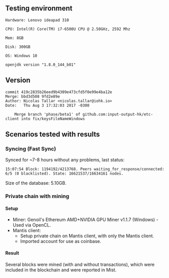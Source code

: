 ## Testing environment
```
Hardware: Lenovo ideapad 310

CPU: Intel(R) Core(TM) i7-6500U CPU @ 2.50GHz, 2592 Mhz

Mem: 8GB

Disk: 300GB 

OS: Windows 10

openjdk version "1.8.0_144_b01"
```

## Version
```
commit 419c2835b26eed9b4309e473cfd5f0e99e4ba12e
Merge: bbd3d508 9fd2e89e
Author: Nicolas Tallar <nicolas.tallar@iohk.io>
Date:   Thu Aug 3 17:32:03 2017 -0300

    Merge branch 'phase/beta1' of github.com:input-output-hk/etc-client into fix/keysFileNameWindows

```

## Scenarios tested with results

### Syncing (Fast Sync)

Synced for ~7-8 hours without any problems, last status:
```
15:07:54 Block: 1194192/4213768. Peers waiting_for_response/connected: 6/5 (0 blacklisted). State: 16621537/16634161 nodes.
```
Size of the database: 5.10GB.

### Private chain with mining

#### Setup

* Miner: Genoil's Ethereum AMD+NVIDIA GPU Miner v1.1.7 (Windows) - Used via OpenCL.
* Mantis client:
   * Setup private chain on Mantis client, with only the Mantis client.
   * Imported account for use as coinbase.

#### Result

Several blocks were mined (with and without transactions), which were included in the blockchain and were reported in Mist.